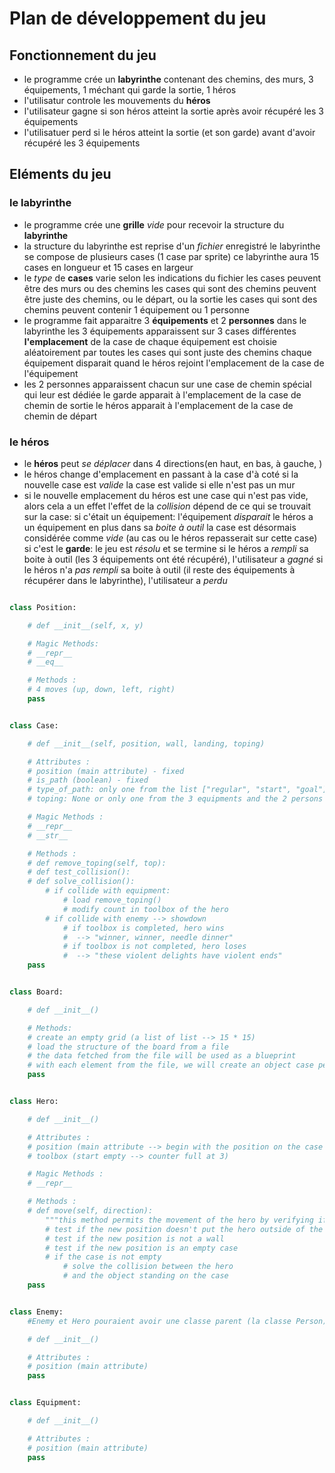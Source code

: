 # Plan de développement du jeu

## Fonctionnement du jeu

- le programme crée un **labyrinthe** contenant
    des chemins,
    des murs,
    3 équipements,
    1 méchant qui garde la sortie,
    1 héros
- l'utilisatur controle les mouvements du **héros**
- l'utilisateur gagne si son héros atteint la sortie après avoir récupéré les 3 équipements
- l'utilisatuer perd si le héros atteint la sortie (et son garde) avant d'avoir récupéré les 3 équipements

## Eléments du jeu

### le labyrinthe

- le programme crée une **grille** *vide* pour recevoir la structure du **labyrinthe**
- la structure du labyrinthe est reprise d'un *fichier* enregistré
    le labyrinthe se compose de plusieurs cases (1 case par sprite)
    ce labyrinthe aura 15 cases en longueur et 15 cases en largeur
- le *type* de **cases** varie selon les indications du fichier
    les cases peuvent être des murs ou des chemins
    les cases qui sont des chemins peuvent être juste des chemins, ou le départ, ou la sortie
    les cases qui sont des chemins peuvent contenir 1 équipement ou 1 personne 
- le programme fait apparaitre 3 **équipements** et 2 **personnes** dans le labyrinthe
    les 3 équipements apparaissent sur 3 cases différentes
        **l'emplacement** de la case de chaque équipement est choisie aléatoirement par toutes les cases qui sont juste des chemins
        chaque équipement disparait quand le héros rejoint l'emplacement de la case de l'équipement
-   les 2 personnes apparaissent chacun sur une case de chemin spécial qui leur est dédiée
        le garde apparait à l'emplacement de la case de chemin de sortie
        le héros apparait à l'emplacement de la case de chemin de départ

### le héros

- le **héros** peut *se déplacer* dans 4 directions(en haut, en bas, à gauche, )
- le héros change d'emplacement en passant à la case d'à coté si la nouvelle case est *valide*
    la case est valide si elle n'est pas un mur
- si le nouvelle emplacement du héros est une case qui n'est pas vide, alors cela a un effet
    l'effet de la *collision* dépend de ce qui se trouvait sur la case:
    si c'était un équipement:
        l'équipement *disparait*
        le héros a un équipement en plus dans sa *boite à outil*
        la case est désormais considérée comme *vide* (au cas ou le héros repasserait sur cette case)
    si c'est le **garde**:
        le jeu est *résolu* et se termine
        si le héros a *rempli* sa boite à outil (les 3 équipements ont été récupéré), l'utilisateur a *gagné*
        si le héros n'a *pas rempli* sa boite à outil (il reste des équipements à récupérer dans le labyrinthe), l'utilisateur a *perdu*


```python

class Position:

    # def __init__(self, x, y)

    # Magic Methods:
    # __repr__
    # __eq__

    # Methods :
    # 4 moves (up, down, left, right)
    pass


class Case:

    # def __init__(self, position, wall, landing, toping)

    # Attributes :
    # position (main attribute) - fixed
    # is_path (boolean) - fixed
    # type_of_path: only one from the list ["regular", "start", "goal"] - fixed
    # toping: None or only one from the 3 equipments and the 2 persons - not fixed

    # Magic Methods :
    # __repr__
    # __str__

    # Methods :
    # def remove_toping(self, top):
    # def test_collision():
    # def solve_collision():
        # if collide with equipment:
            # load remove_toping()
            # modify count in toolbox of the hero
        # if collide with enemy --> showdown
            # if toolbox is completed, hero wins
            #  --> "winner, winner, needle dinner"
            # if toolbox is not completed, hero loses
            #  --> "these violent delights have violent ends"
    pass


class Board:

    # def __init__()

    # Methods:
    # create an empty grid (a list of list --> 15 * 15)
    # load the structure of the board from a file
    # the data fetched from the file will be used as a blueprint
    # with each element from the file, we will create an object case per element of the list to populate the grid
    pass


class Hero:

    # def __init__()

    # Attributes :
    # position (main attribute --> begin with the position on the case "start")
    # toolbox (start empty --> counter full at 3)

    # Magic Methods :
    # __repr__

    # Methods :
    # def move(self, direction):
        """this method permits the movement of the hero by verifying if the position is a valid one, and by solving eventual collisions with any object standing on the case"""
        # test if the new position doesn't put the hero outside of the board
        # test if the new position is not a wall
        # test if the new position is an empty case
        # if the case is not empty
            # solve the collision between the hero
            # and the object standing on the case
    pass


class Enemy:
    #Enemy et Hero pouraient avoir une classe parent (la classe Person)

    # def __init__()

    # Attributes :
    # position (main attribute)
    pass


class Equipment:

    # def __init__()

    # Attributes :
    # position (main attribute)
    pass

```
